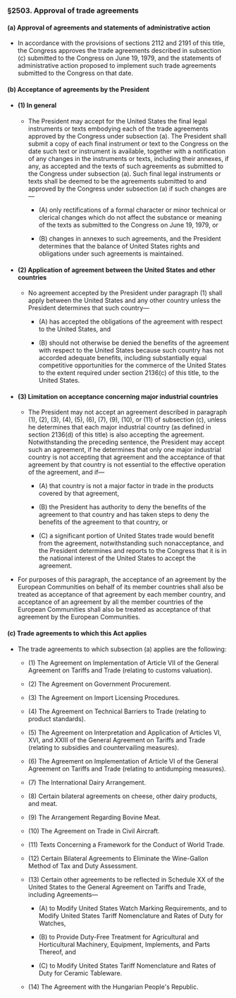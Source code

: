 ### §2503. Approval of trade agreements
#### (a) Approval of agreements and statements of administrative action
* In accordance with the provisions of sections 2112 and 2191 of this title, the Congress approves the trade agreements described in subsection (c) submitted to the Congress on June 19, 1979, and the statements of administrative action proposed to implement such trade agreements submitted to the Congress on that date.

#### (b) Acceptance of agreements by the President
* #### (1) In general
  * The President may accept for the United States the final legal instruments or texts embodying each of the trade agreements approved by the Congress under subsection (a). The President shall submit a copy of each final instrument or text to the Congress on the date such text or instrument is available, together with a notification of any changes in the instruments or texts, including their annexes, if any, as accepted and the texts of such agreements as submitted to the Congress under subsection (a). Such final legal instruments or texts shall be deemed to be the agreements submitted to and approved by the Congress under subsection (a) if such changes are—

    * (A) only rectifications of a formal character or minor technical or clerical changes which do not affect the substance or meaning of the texts as submitted to the Congress on June 19, 1979, or

    * (B) changes in annexes to such agreements, and the President determines that the balance of United States rights and obligations under such agreements is maintained.

* #### (2) Application of agreement between the United States and other countries
  * No agreement accepted by the President under paragraph (1) shall apply between the United States and any other country unless the President determines that such country—

    * (A) has accepted the obligations of the agreement with respect to the United States, and

    * (B) should not otherwise be denied the benefits of the agreement with respect to the United States because such country has not accorded adequate benefits, including substantially equal competitive opportunities for the commerce of the United States to the extent required under section 2136(c) of this title, to the United States.

* #### (3) Limitation on acceptance concerning major industrial countries
  * The President may not accept an agreement described in paragraph (1), (2), (3), (4), (5), (6), (7), (9), (10), or (11) of subsection (c), unless he determines that each major industrial country (as defined in section 2136(d) of this title) is also accepting the agreement. Notwithstanding the preceding sentence, the President may accept such an agreement, if he determines that only one major industrial country is not accepting that agreement and the acceptance of that agreement by that country is not essential to the effective operation of the agreement, and if—

    * (A) that country is not a major factor in trade in the products covered by that agreement,

    * (B) the President has authority to deny the benefits of the agreement to that country and has taken steps to deny the benefits of the agreement to that country, or

    * (C) a significant portion of United States trade would benefit from the agreement, notwithstanding such nonacceptance, and the President determines and reports to the Congress that it is in the national interest of the United States to accept the agreement.


* For purposes of this paragraph, the acceptance of an agreement by the European Communities on behalf of its member countries shall also be treated as acceptance of that agreement by each member country, and acceptance of an agreement by all the member countries of the European Communities shall also be treated as acceptance of that agreement by the European Communities.

#### (c) Trade agreements to which this Act applies
* The trade agreements to which subsection (a) applies are the following:

  * (1) The Agreement on Implementation of Article VII of the General Agreement on Tariffs and Trade (relating to customs valuation).

  * (2) The Agreement on Government Procurement.

  * (3) The Agreement on Import Licensing Procedures.

  * (4) The Agreement on Technical Barriers to Trade (relating to product standards).

  * (5) The Agreement on Interpretation and Application of Articles VI, XVI, and XXIII of the General Agreement on Tariffs and Trade (relating to subsidies and countervailing measures).

  * (6) The Agreement on Implementation of Article VI of the General Agreement on Tariffs and Trade (relating to antidumping measures).

  * (7) The International Dairy Arrangement.

  * (8) Certain bilateral agreements on cheese, other dairy products, and meat.

  * (9) The Arrangement Regarding Bovine Meat.

  * (10) The Agreement on Trade in Civil Aircraft.

  * (11) Texts Concerning a Framework for the Conduct of World Trade.

  * (12) Certain Bilateral Agreements to Eliminate the Wine-Gallon Method of Tax and Duty Assessment.

  * (13) Certain other agreements to be reflected in Schedule XX of the United States to the General Agreement on Tariffs and Trade, including Agreements—

    * (A) to Modify United States Watch Marking Requirements, and to Modify United States Tariff Nomenclature and Rates of Duty for Watches,

    * (B) to Provide Duty-Free Treatment for Agricultural and Horticultural Machinery, Equipment, Implements, and Parts Thereof, and

    * (C) to Modify United States Tariff Nomenclature and Rates of Duty for Ceramic Tableware.


  * (14) The Agreement with the Hungarian People's Republic.
